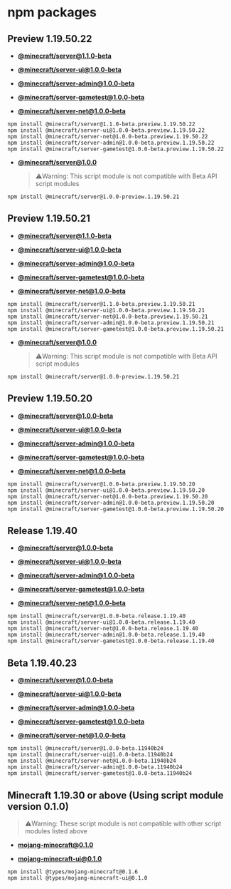 # npm packages

## Preview 1.19.50.22

- **[@minecraft/server@1.1.0-beta](https://www.npmjs.com/package/@minecraft/server/v/1.1.0-beta.preview.1.19.50.22)**

- **[@minecraft/server-ui@1.0.0-beta](https://www.npmjs.com/package/@minecraft/server-ui/v/1.0.0-beta.preview.1.19.50.22)**

- **[@minecraft/server-admin@1.0.0-beta](https://www.npmjs.com/package/@minecraft/server-admin/v/1.0.0-beta.preview.1.19.50.22)**

- **[@minecraft/server-gametest@1.0.0-beta](https://www.npmjs.com/package/@minecraft/server-gametest/v/1.0.0-beta.preview.1.19.50.22)**

- **[@minecraft/server-net@1.0.0-beta](https://www.npmjs.com/package/@minecraft/server-net/v/1.0.0-beta.preview.1.19.50.22)**

```
npm install @minecraft/server@1.1.0-beta.preview.1.19.50.22
npm install @minecraft/server-ui@1.0.0-beta.preview.1.19.50.22
npm install @minecraft/server-net@1.0.0-beta.preview.1.19.50.22
npm install @minecraft/server-admin@1.0.0-beta.preview.1.19.50.22
npm install @minecraft/server-gametest@1.0.0-beta.preview.1.19.50.22
```

- **[@minecraft/server@1.0.0](https://www.npmjs.com/package/@minecraft/server/v/1.0.0-preview.1.19.50.22)**
  > ⚠️Warning: This script module is not compatible with Beta API script modules

```
npm install @minecraft/server@1.0.0-preview.1.19.50.21
```
## Preview 1.19.50.21

- **[@minecraft/server@1.1.0-beta](https://www.npmjs.com/package/@minecraft/server/v/1.1.0-beta.preview.1.19.50.21)**

- **[@minecraft/server-ui@1.0.0-beta](https://www.npmjs.com/package/@minecraft/server-ui/v/1.0.0-beta.preview.1.19.50.21)**

- **[@minecraft/server-admin@1.0.0-beta](https://www.npmjs.com/package/@minecraft/server-admin/v/1.0.0-beta.preview.1.19.50.21)**

- **[@minecraft/server-gametest@1.0.0-beta](https://www.npmjs.com/package/@minecraft/server-gametest/v/1.0.0-beta.preview.1.19.50.21)**

- **[@minecraft/server-net@1.0.0-beta](https://www.npmjs.com/package/@minecraft/server-net/v/1.0.0-beta.preview.1.19.50.21)**

```
npm install @minecraft/server@1.1.0-beta.preview.1.19.50.21
npm install @minecraft/server-ui@1.0.0-beta.preview.1.19.50.21
npm install @minecraft/server-net@1.0.0-beta.preview.1.19.50.21
npm install @minecraft/server-admin@1.0.0-beta.preview.1.19.50.21
npm install @minecraft/server-gametest@1.0.0-beta.preview.1.19.50.21
```

- **[@minecraft/server@1.0.0](https://www.npmjs.com/package/@minecraft/server/v/1.0.0-preview.1.19.50.21)**
  > ⚠️Warning: This script module is not compatible with Beta API script modules

```
npm install @minecraft/server@1.0.0-preview.1.19.50.21
```

## Preview 1.19.50.20

- **[@minecraft/server@1.0.0-beta](https://www.npmjs.com/package/@minecraft/server/v/1.0.0-beta.preview.1.19.50.20)**

- **[@minecraft/server-ui@1.0.0-beta](https://www.npmjs.com/package/@minecraft/server-ui/v/1.0.0-beta.preview.1.19.50.20)**

- **[@minecraft/server-admin@1.0.0-beta](https://www.npmjs.com/package/@minecraft/server-admin/v/1.0.0-beta.preview.1.19.50.20)**

- **[@minecraft/server-gametest@1.0.0-beta](https://www.npmjs.com/package/@minecraft/server-gametest/v/1.0.0-beta.preview.1.19.50.20)**

- **[@minecraft/server-net@1.0.0-beta](https://www.npmjs.com/package/@minecraft/server-net/v/1.0.0-beta.preview.1.19.50.20)**

```
npm install @minecraft/server@1.0.0-beta.preview.1.19.50.20
npm install @minecraft/server-ui@1.0.0-beta.preview.1.19.50.20
npm install @minecraft/server-net@1.0.0-beta.preview.1.19.50.20
npm install @minecraft/server-admin@1.0.0-beta.preview.1.19.50.20
npm install @minecraft/server-gametest@1.0.0-beta.preview.1.19.50.20
```

## Release 1.19.40

- **[@minecraft/server@1.0.0-beta](https://www.npmjs.com/package/@minecraft/server/v/1.0.0-beta.release.1.19.40)**

- **[@minecraft/server-ui@1.0.0-beta](https://www.npmjs.com/package/@minecraft/server-ui/v/1.0.0-beta.release.1.19.40)**

- **[@minecraft/server-admin@1.0.0-beta](https://www.npmjs.com/package/@minecraft/server-admin/v/1.0.0-beta.release.1.19.40)**

- **[@minecraft/server-gametest@1.0.0-beta](https://www.npmjs.com/package/@minecraft/server-gametest/v/1.0.0-beta.release.1.19.40)**

- **[@minecraft/server-net@1.0.0-beta](https://www.npmjs.com/package/@minecraft/server-net/v/1.0.0-beta.release.1.19.40)**

```
npm install @minecraft/server@1.0.0-beta.release.1.19.40
npm install @minecraft/server-ui@1.0.0-beta.release.1.19.40
npm install @minecraft/server-net@1.0.0-beta.release.1.19.40
npm install @minecraft/server-admin@1.0.0-beta.release.1.19.40
npm install @minecraft/server-gametest@1.0.0-beta.release.1.19.40
```

## Beta 1.19.40.23 <!-- <>These npm versions are really confusing -->

- **[@minecraft/server@1.0.0-beta](https://www.npmjs.com/package/@minecraft/server/v/1.0.0-beta.11940b24)**

- **[@minecraft/server-ui@1.0.0-beta](https://www.npmjs.com/package/@minecraft/server-ui/v/1.0.0-beta.11940b24)**

- **[@minecraft/server-admin@1.0.0-beta](https://www.npmjs.com/package/@minecraft/server-admin/v/1.0.0-beta.11940b24)**

- **[@minecraft/server-gametest@1.0.0-beta](https://www.npmjs.com/package/@minecraft/server-gametest/v/1.0.0-beta.11940b24)**

- **[@minecraft/server-net@1.0.0-beta](https://www.npmjs.com/package/@minecraft/server-net/v/1.0.0-beta.11940b24)**

```
npm install @minecraft/server@1.0.0-beta.11940b24
npm install @minecraft/server-ui@1.0.0-beta.11940b24
npm install @minecraft/server-net@1.0.0-beta.11940b24
npm install @minecraft/server-admin@1.0.0-beta.11940b24
npm install @minecraft/server-gametest@1.0.0-beta.11940b24
```

## Minecraft 1.19.30 or above (Using script module version 0.1.0)
> ⚠️Warning: These script module is not compatible with other script modules listed above

- **[mojang-minecraft@0.1.0](https://www.npmjs.com/package/@types/mojang-minecraft/v/0.1.6)**

- **[mojang-minecraft-ui@0.1.0](https://www.npmjs.com/package/@types/mojang-minecraft-ui/v/0.1.0)**

```
npm install @types/mojang-minecraft@0.1.6
npm install @types/mojang-minecraft-ui@0.1.0
```